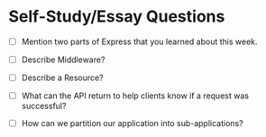# Self-Study/Essay Questions

- [ ] Mention two parts of Express that you learned about this week.  

- [ ] Describe Middleware?

- [ ] Describe a Resource?

- [ ] What can the API return to help clients know if a request was successful?

- [ ] How can we partition our application into sub-applications?

